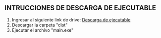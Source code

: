 ## INTRUCCIONES DE DESCARGA DE EJECUTABLE
1. Ingresar al siguiente link de drive: [Descarga de ejecutable](https://drive.google.com/drive/folders/1i77RY_qpONn35GZPGm6av4mXL8Mq6BkU?usp=sharing)
2. Descargar la carpeta "dist"
3. Ejecutar el archivo "main.exe"